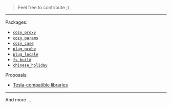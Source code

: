 > Feel free to contribute ;)

---

Packages:

- [`cozy_proxy`](https://github.com/cozy-elixir/cozy_proxy)
- [`cozy_params`](https://github.com/cozy-elixir/cozy_params)
- [`cozy_case`](https://github.com/cozy-elixir/cozy_case)
- [`plug_probe`](https://github.com/cozy-elixir/plug_probe)
- [`plug_locale`](https://github.com/cozy-elixir/plug_locale)
- [`fs_build`](https://github.com/cozy-elixir/fs_build)
- [`chinese_holiday`](https://github.com/cozy-elixir/chinese_holiday)

Proposals:

- [Tesla-compatible libraries](https://github.com/cozy-elixir/proposals/blob/main/tesla-compatible-libraries.md)

---

And more ...
